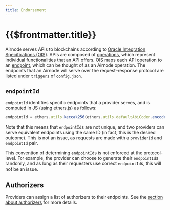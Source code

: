 ```yaml
---
title: Endorsement
---
```


# {{$frontmatter.title}}

Airnode serves APIs to blockchains according to [Oracle Integration Specifications \(OIS\)](/airnode/ois.md). APIs are composed of [operations](/airnode/ois.md#44-paths), which represent individual functionalities that an API offers. OIS maps each API operation to an [endpoint](/airnode/ois.md#5-endpoints), which can be thought of as an Airnode operation. The endpoints that an Airnode will serve over the request–response protocol are listed under [`triggers`](/airnode/config-json.md#triggers) of [`config.json`](/airnode/config-json.md).

## `endpointId`

`endpointId` identifies specific endpoints that a provider serves, and is computed in JS \(using ethers.js\) as follows:

```javascript
endpointId = ethers.utils.keccak256(ethers.utils.defaultAbiCoder.encode(['string'], [`${OIS_NAME}/${ENDPOINT_NAME}`]));
```

Note that this means that `endpointId`s are not unique, and two providers can serve equivalent endpoints using the same ID \(in fact, this is the desired outcome\). This is not an issue, as requests are made with a `providerId` and `endpointId` pair.

This convention of determining `endpointId`s is not enforced at the protocol-level. For example, the provider can choose to generate their `endpointId`s randomly, and as long as their requesters use correct `endpointId`s, this will not be an issue.

## Authorizers

Providers can assign a list of authorizers to their endpoints. See the [section about authorizers](/request-response-protocol/authorizer.md) for more details.
